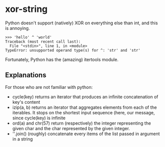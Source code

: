 # xor-string

Python doesn't support (natively) XOR on everything else than int, and this is annoying.

```
>>> 'hello' ^ 'world'
Traceback (most recent call last):
  File "<stdin>", line 1, in <module>
TypeError: unsupported operand type(s) for ^: 'str' and 'str'
```

Fortunately, Python has the (amazing) itertools module.

## Explanations

For those who are not familiar with python:

* cycle(key) returns an iterator that produces an infinite concatenation of key's content
* izip(a, b) returns an iterator that aggregates elements from each of the iterables. It stops on the shortest input sequence (here, our message, since cycle(key) is infinite
* ord(a) and chr(57) return (respectively) the integer representing the given char and the char represented by the given integer.
* ''.join() (roughly) concatenate every items of the list passed in argument in a string
